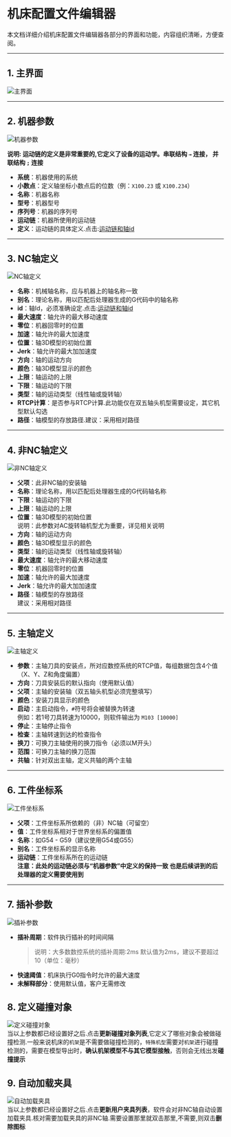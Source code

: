 # 机床配置文件编辑器

本文档详细介绍机床配置文件编辑器各部分的界面和功能，内容组织清晰，方便查阅。

---

## 1. 主界面
![主界面](../image/ConfigEditor/配置文件-主界面.png)

---

## 2. 机器参数
![机器参数](../image/ConfigEditor/配置文件-机器参数.png)

**说明: 运动链的定义是非常重要的,它定义了设备的运动学。串联结构 `→` 连接， 并联结构 `;` 连接**

- **系统**：机器使用的系统
- **小数点**：定义轴坐标小数点后的位数（例：`X100.23` 或 `X100.234`）
- **名称**：机器名称
- **型号**：机器型号
- **序列号**：机器的序列号
- **运动链**：机器所使用的运动链
- **定义**：运动链的具体定义.点击:[运动链和轴id](ChainAndAxisId.md)  

---

## 3. NC轴定义
![NC轴定义](../image/ConfigEditor/配置文件-NC轴参数.png)

- **名称**：机械轴名称，应与机器上的轴名称一致
- **别名**：理论名称，用以匹配后处理器生成的G代码中的轴名称
- **id**：轴Id，必须准确设定.点击:[运动链和轴id](ChainAndAxisId.md)
- **最大速度**：轴允许的最大移动速度
- **零位**：机器回零时的位置
- **加速**：轴允许的最大加速度
- **位置**：轴3D模型的初始位置  
- **Jerk**：轴允许的最大加加速度
- **方向**：轴的运动方向
- **颜色**：轴3D模型显示的颜色
- **上限**：轴运动的上限
- **下限**：轴运动的下限
- **类型**：轴的运动类型（线性轴或旋转轴）
- **RTCP计算**：是否参与RTCP计算.此功能仅在双五轴头机型需要设定，其它机型默认勾选  
- **路径**：轴模型的存放路径.建议：采用相对路径 
  

---

## 4. 非NC轴定义
![非NC轴定义](../image/ConfigEditor/配置文件-非NC轴参数.png)

- **父项**：此非NC轴的安装轴
- **名称**：理论名称，用以匹配后处理器生成的G代码轴名称
- **下限**：轴运动的下限
- **上限**：轴运动的上限
- **位置**：轴3D模型的初始位置  
  说明：此参数对AC旋转轴机型尤为重要，详见相关说明
- **方向**：轴的运动方向
- **颜色**：轴3D模型显示的颜色
- **类型**：轴的运动类型（线性轴或旋转轴）
- **最大速度**：轴允许的最大移动速度
- **零位**：机器回零时的位置
- **加速**：轴允许的最大加速度
- **Jerk**：轴允许的最大加加速度
- **路径**：轴模型的存放路径  
  建议：采用相对路径

---

## 5. 主轴定义
![主轴定义](../image/ConfigEditor/配置文件-主轴数据.png)

- **参数**：主轴刀具的安装点，所对应数控系统的RTCP值，每组数据包含4个值（X、Y、Z和角度偏置）
- **方向**：刀具安装后的默认指向（使用默认值）
- **父项**：主轴的安装轴（双五轴头机型必须完整填写）
- **颜色**：安装刀具显示的颜色
- **启动**：主启动指令，`#`符号将会被替换为转速  
  例如：若1号刀具转速为10000，则软件输出为 `M103 [10000]`
- **停止**：主轴停止指令
- **检查**：主轴转速到达的检查指令
- **换刀**：可换刀主轴使用的换刀指令（必须以M开头）
- **范围**：可换刀主轴的换刀范围
- **共轴**：针对双出主轴，定义共轴的两个主轴

---

## 6. 工件坐标系
![工件坐标系](../image/ConfigEditor/配置文件-工件坐标系.png)

- **父项**：工件坐标系所依赖的（非）NC轴（可留空）
- **值**：工件坐标系相对于世界坐标系的偏置值
- **名称**：如G54 - G59（建议使用G54或G55）
- **别名**：工件坐标系的显示名称
- **运动链**：工件坐标系所在的运动链  
  **注意：此处的运动链必须与“机器参数”中定义的保持一致 也是后续讲到的后处理器的定义需要使用到**

---

## 7. 插补参数
![插补参数](../image/ConfigEditor/配置文件-插补参数.png)

- **插补周期**：软件执行插补的时间间隔  
  > 说明：大多数数控系统的插补周期:2ms 默认值为2ms，建议不要超过10（单位：毫秒）
- **快速阈值**：机床执行G0指令时允许的最大速度
- **未解释部分**：使用默认值，客户无需修改

## 8. 定义碰撞对象  
![定义碰撞对象](../image/ConfigEditor/定义碰撞对象.png)  
当以上参数都已经设置好之后.点击**更新碰撞对象列表**,它定义了哪些对象会被做碰撞检测.一般来说机床的`机架`是不需要做碰撞检测的，`特殊机型`需要对`机架`进行碰撞检测的，需要在模型导出时，**确认机架模型不与其它模型接触**，否则会无线出发**碰撞提示**

## 9. 自动加载夹具  
![自动加载夹具](../image/ConfigEditor/自动加载夹具设定.png)  
当以上参数都已经设置好之后.点击**更新用户夹具列表**，软件会对非NC轴自动设置加载夹具.核对需要加载夹具的非NC轴.需要设置那里就双击那里,不需要,则双击**删除图标**